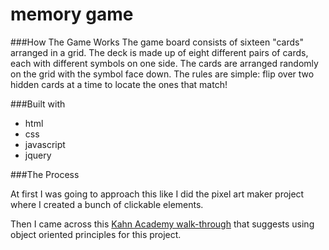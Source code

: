# memory game

###How The Game Works
The game board consists of sixteen "cards" arranged in a grid. The deck is made up of eight different pairs of cards, each with different symbols on one side. The cards are arranged randomly on the grid with the symbol face down. The rules are simple: flip over two hidden cards at a time to locate the ones that match!

###Built with

- html
- css
- javascript
- jquery

###The Process

At first I was going to approach this like I did the pixel art maker project where I created a bunch of clickable elements. 

Then I came across this [Kahn Academy walk-through](https://www.khanacademy.org/computing/computer-programming/programming-games-visualizations/memory-game/a/grid-of-tiles) that suggests using object oriented principles for this project. 






